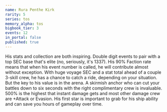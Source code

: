 ```yaml
---
name: Rura Penthe Kirk
rarity: 5
series: tos
memory_alpha: tos
bigbook_tier: 3
events: 12
in_portal: false
published: true
---
```


His stats and collection are both inspiring. Double digit events to pair with a top SEC base that's elite (no, seriously, it's 1337). His 90% Faction rate means that when his event number is called, he will contribute almost without exception. With huge voyage SEC and a stat total ahead of a couple 3-skill crew, he has a chance to catch a ride, depending on your situation. But the key to his value is in the arena. A skirmish anchor who can cut your battles down to six seconds with the right complimentary crew is invaluable. 500% is the highest that instant damage gets and most other damage crew are +Attack or Evasion. His first star is important to grab for his ship ability and can save you hours of gameplay over time.
